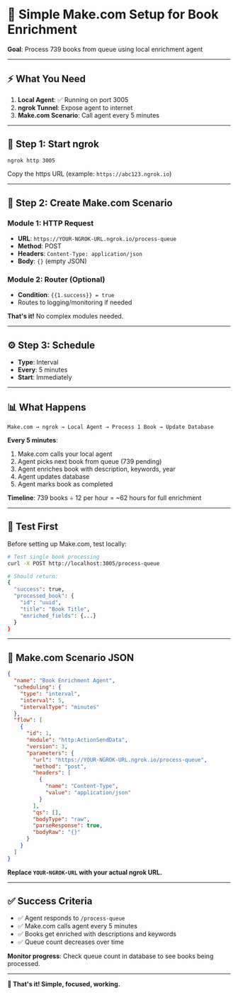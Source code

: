 # 🚀 Simple Make.com Setup for Book Enrichment

**Goal**: Process 739 books from queue using local enrichment agent

---

## ⚡ **What You Need**

1. **Local Agent**: ✅ Running on port 3005
2. **ngrok Tunnel**: Expose agent to internet
3. **Make.com Scenario**: Call agent every 5 minutes

---

## 🔧 **Step 1: Start ngrok**

```bash
ngrok http 3005
```

Copy the https URL (example: `https://abc123.ngrok.io`)

---

## 🎯 **Step 2: Create Make.com Scenario**

### **Module 1: HTTP Request**
- **URL**: `https://YOUR-NGROK-URL.ngrok.io/process-queue`
- **Method**: POST
- **Headers**: `Content-Type: application/json`
- **Body**: `{}` (empty JSON)

### **Module 2: Router (Optional)**
- **Condition**: `{{1.success}} = true`
- Routes to logging/monitoring if needed

**That's it!** No complex modules needed.

---

## ⚙️ **Step 3: Schedule**

- **Type**: Interval
- **Every**: 5 minutes
- **Start**: Immediately

---

## 📊 **What Happens**

```
Make.com → ngrok → Local Agent → Process 1 Book → Update Database
```

**Every 5 minutes**:
1. Make.com calls your local agent
2. Agent picks next book from queue (739 pending)
3. Agent enriches book with description, keywords, year
4. Agent updates database
5. Agent marks book as completed

**Timeline**: 739 books ÷ 12 per hour = ~62 hours for full enrichment

---

## 🧪 **Test First**

Before setting up Make.com, test locally:

```bash
# Test single book processing
curl -X POST http://localhost:3005/process-queue

# Should return:
{
  "success": true,
  "processed_book": {
    "id": "uuid",
    "title": "Book Title",
    "enriched_fields": {...}
  }
}
```

---

## 🎯 **Make.com Scenario JSON**

```json
{
  "name": "Book Enrichment Agent",
  "scheduling": {
    "type": "interval",
    "interval": 5,
    "intervalType": "minutes"
  },
  "flow": [
    {
      "id": 1,
      "module": "http:ActionSendData",
      "version": 3,
      "parameters": {
        "url": "https://YOUR-NGROK-URL.ngrok.io/process-queue",
        "method": "post",
        "headers": [
          {
            "name": "Content-Type",
            "value": "application/json"
          }
        ],
        "qs": [],
        "bodyType": "raw",
        "parseResponse": true,
        "bodyRaw": "{}"
      }
    }
  ]
}
```

**Replace `YOUR-NGROK-URL` with your actual ngrok URL.**

---

## ✅ **Success Criteria**

- ✅ Agent responds to `/process-queue`
- ✅ Make.com calls agent every 5 minutes  
- ✅ Books get enriched with descriptions and keywords
- ✅ Queue count decreases over time

**Monitor progress**: Check queue count in database to see books being processed.

---

**🎉 That's it! Simple, focused, working.**